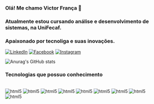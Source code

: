 ### Olá! Me chamo Victor França 👋   
### Atualmente estou cursando análise e desenvolvimento de sistemas, na UniFecaf.
### Apaixonado por tecnoliga e suas inovações.

[![LinkedIn](https://img.shields.io/badge/LinkedIn-0077B5?style=for-the-badge&logo=linkedin&logoColor=white)](https://www.linkedin.com/in/victor-fran%C3%A7a-233632185/)
[![Facebook](https://img.shields.io/badge/Facebook-1877F2?style=for-the-badge&logo=facebook&logoColor=white)](https://www.facebook.com/vvictorfr)
[![Instagram](https://img.shields.io/badge/Instagram-E4405F?style=for-the-badge&logo=instagram&logoColor=white)](https://www.instagram.com/franca_victorr/)

![Anurag's GitHub stats](https://github-readme-stats.vercel.app/api?username=xVicToR97x&show_icons=true&bg_color=00000000)

### Tecnologias que possuo conhecimento

<div style="display: inline_block"></br>
    <img align="center" alt="html5" src="https://img.shields.io/badge/HTML5-E34F26?style=for-the-badge&logo=html5&logoColor=white"  />
    <img align="center" alt="html5" src="https://img.shields.io/badge/CSS-239120?&style=for-the-badge&logo=css3&logoColor=white"  />
    <img align="center" alt="html5" src="https://img.shields.io/badge/Node.js-43853D?style=for-the-badge&logo=node.js&logoColor=white"  />
    <img align="center" alt="html5" src="https://img.shields.io/badge/JavaScript-F7DF1E?style=for-the-badge&logo=javascript&logoColor=black"  />
    <img align="center" alt="html5" src="https://img.shields.io/badge/Java-ED8B00?style=for-the-badge&logo=openjdk&logoColor=white"  />
    <img align="center" alt="html5" src="https://img.shields.io/badge/React-20232A?style=for-the-badge&logo=react&logoColor=61DAFB"  />
    <img align="center" alt="html5" src="https://img.shields.io/badge/React_Native-20232A?style=for-the-badge&logo=react&logoColor=61DAFB"  />
    <img align="center" alt="html5" src="https://img.shields.io/badge/MySQL-00000F?style=for-the-badge&logo=mysql&logoColor=white"  />
    <img align="center" alt="html5" src="https://img.shields.io/badge/PostgreSQL-316192?style=for-the-badge&logo=postgresql&logoColor=white"  />    
</div>
